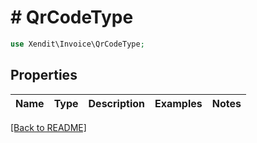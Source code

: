 # # QrCodeType


```php
use Xendit\Invoice\QrCodeType;
```

## Properties

Name | Type | Description | Examples | Notes
------------ | ------------- | ------------- | ------------- | ------------- 

[[Back to README]](../../README.md)
